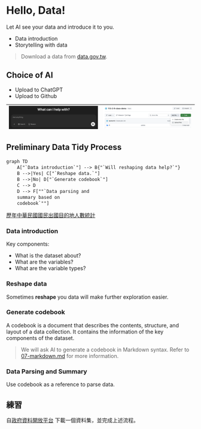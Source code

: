 # Hello, Data! 

Let AI see your data and introduce it to you.

  - Data introduction  
  - Storytelling with data  

> Download a data from [data.gov.tw](https://data.gov.tw/).

## Choice of AI

  - Upload to ChatGPT  
  - Upload to Github


| <img src="../img/2025-03-03-04-55-22.png" alt="Image 1" /> | <img src="../img/2025-03-03-05-02-34.png" alt="Image 2" /> |
|------------------------------------------------------------|------------------------------------------------------------|

## Preliminary Data Tidy Process

```mermaid
graph TD
    A["`Data introduction`"] --> B{"`Will reshaping data help?`"}
    B -->|Yes| C["`Reshape data.`"]
    B -->|No| D["`Generate codebook`"]
    C --> D
    D --> F[""`Data parsing and 
    summary based on 
    codebook`""]
```

[歷年中華民國國民出國目的地人數統計](https://data.gov.tw/dataset/7325)

### Data introduction

Key components:
  - What is the dataset about?  
  - What are the variables?
  - What are the variable types?  

### Reshape data

Sometimes **reshape** you data will make further exploration easier.

### Generate codebook

A codebook is a document that describes the contents, structure, and layout of a data collection. It contains the information of the key components of the dataset.

> We will ask AI to generate a codebook in Markdown syntax. Refer to [07-markdown.md](../Lecture-notes/07-markdown.md) for more information.

### Data Parsing and Summary

Use codebook as a reference to parse data.

## 練習

自[政府資料開放平台](https://data.gov.tw) 下載一個資料集，並完成上述流程。